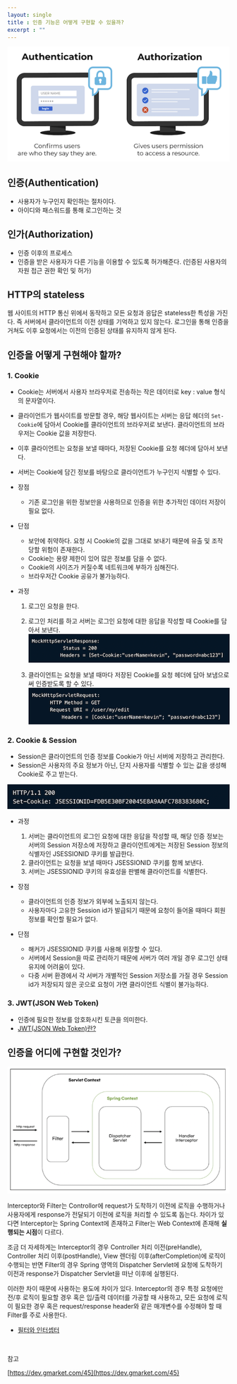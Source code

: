 ```yaml
---
layout: single
title : 인증 기능은 어떻게 구현할 수 있을까?
excerpt : ""
---
```


![img](/assets/images/authentication%20vs%20%20authorization.png)

## 인증(Authentication)

- 사용자가 누구인지 확인하는 절차이다.
- 아이디와 패스워드를 통해 로그인하는 것

## 인가(Authorization)

- 인증 이후의 프로세스
- 인증을 받은 사용자가 다른 기능을 이용할 수 있도록 허가해준다. (인증된 사용자의 자원 접근 권한 확인 및 허가)

## HTTP의 stateless

웹 사이트의 HTTP 통신 위에서 동작하고 모든 요청과 응답은 stateless한 특성을 가진다. 즉 서버에서 클라이언트의 이전 상태를 기억하고 있지 않는다. 로그인을 통해 인증을 거쳐도 이후 요청에서는 이전의 인증된 상태를 유지하지 않게 된다.

## 인증을 어떻게 구현해야 할까?

### 1. Cookie

- Cookie는 서버에서 사용자 브라우저로 전송하는 작은 데이터로 key : value 형식의 문자열이다.
- 클라이언트가 웹사이트를 방문할 경우, 해당 웹사이트는 서버는 응답 헤더의 `Set-Cookie`에 담아서 Cookie를 클라이언트의 브라우저로 보낸다. 클라이언트의 브라우저는 Cookie 값을 저장한다.
- 이후 클라이언트는 요청을 보낼 때마다, 저장된 Cookie를 요청 헤더에 담아서 보낸다.
- 서버는 Cookie에 담긴 정보를 바탕으로 클라이언트가 누구인지 식별할 수 있다.

- 장점
  - 기존 로그인을 위한 정보만을 사용하므로 인증을 위한 추가적인 데이터 저장이 필요 없다.
  
- 단점
  - 보안에 취약하다. 요청 시 Cookie의 값을 그대로 보내기 때문에 유출 및 조작 당할 위험이 존재한다.
  - Cookie는 용량 제한이 있어 많은 정보를 담을 수 없다.
  - Cookie의 사이즈가 커질수록 네트워크에 부하가 심해진다.
  - 브라우저간 Cookie 공유가 불가능하다.

- 과정
  1. 로그인 요청을 한다.

  2. 로그인 처리를 하고 서버는 로그인 요청에 대한 응답을 작성할 때 Cookie를 담아서 보낸다.
![img2](/assets/images/Cookie1.png)

  3. 클라이언트는 요청을 보낼 때마다 저장된 Cookie를 요청 헤더에 담아 보냄으로써 인증받도록 할 수 있다.
![img3](/assets/images/Cookie2.png)

### 2. Cookie & Session

- Session은 클라이언트의 인증 정보를 Cookie가 아닌 서버에 저장하고 관리한다.
- Session은 사용자의 주요 정보가 아닌, 단지 사용자를 식별할 수 있는 값을 생성해 Cookie로 주고 받는다.

![img4](/assets/images/Cookie3.png)

- 과정
  1. 서버는 클라이언트의 로그인 요청에 대한 응답을 작성할 때, 해당 인증 정보는 서버의 Session 저장소에 저장하고 클라이언트에게는 저장된 Session 정보의 식별자인 JSESSIONID 쿠키를 발급한다.
  2. 클라이언트는 요청을 보낼 때마다 JSESSIONID 쿠키를 함께 보낸다.
  3. 서버는 JSESSIONID 쿠키의 유효성을 판별해 클라이언트를 식별한다.
 
- 장점
  - 클라이언트의 인증 정보가 외부에 노출되지 않는다.
  - 사용자마다 고유한 Session id가 발급되기 때문에 요청이 들어올 때마다 회원정보를 확인할 필요가 없다.

- 단점
  - 해커가 JSESSIONID 쿠키를 사용해 위장할 수 있다.
  - 서버에서 Session을 따로 관리하기 때문에 서버가 여러 개일 경우 로그인 상태 유지에 어려움이 있다.
  - 다중 서버 환경에서 각 서버가 개별적인 Session 저장소를 가질 경우 Session id가 저장되지 않은 곳으로 요청이 가면 클라이언트 식별이 불가능하다.

### 3. JWT(JSON Web Token)

- 인증에 필요한 정보를 암호화시킨 토큰을 의미한다.
- [JWT(JSON Web Token)란?](https://github.com/dilmah0203/TIL/blob/main/Network/JWT%20Token.md)

## 인증을 어디에 구현할 것인가?

![img5](/assets/images/Interceptor%20%3A%20filter.png)

Interceptor와 Filter는 Controllor에 request가 도착하기 이전에 로직을 수행하거나 사용자에게 response가 전달되기 이전에 로직을 처리할 수 있도록 돕는다. 차이가 있다면 Interceptor는 Spring Context에 존재하고 Filter는 Web Context에 존재해 **실행되는 시점**이 다르다.

조금 더 자세하게는 Interceptor의 경우 Controller 처리 이전(preHandle), Controller 처리 이후(postHandle), View 렌더링 이후(afterCompletion)에 로직이 수행되는 반면 Filter의 경우 Spring 영역의 Dispatcher Servlet에 요청에 도착하기 이전과 response가 Dispatcher Servlet을 떠난 이후에 실행된다.

이러한 차이 때문에 사용하는 용도에 차이가 있다. Interceptor의 경우 특정 요청에만 전/후 로직이 필요할 경우 혹은 입/출력 데이터를 가공할 때 사용하고, 모든 요청에 로직이 필요한 경우 혹은 request/response header와 같은 매개변수를 수정해야 할 때 Filter를 주로 사용한다.

- [필터와 인터셉터](https://github.com/dilmah0203/TIL/blob/main/JSP/%ED%95%84%ED%84%B0%20vs%20%EC%9D%B8%ED%84%B0%EC%85%89%ED%84%B0.md)

<br>

참고

[https://dev.gmarket.com/45](https://dev.gmarket.com/45)
